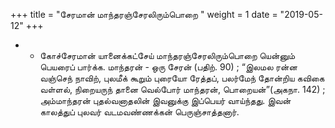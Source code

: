 ﻿+++
title = "சேரமான் மாந்தரஞ்சேரலிரும்பொறை  "
weight = 1
date = "2019-05-12"
+++


- -  கோச்சேரமான் யானைக்கட்சேய் மாந்தரஞ்சேரலிரும்பொறை யென்னும் பெயரைப் பார்க்க. மாந்தரன் - ஒரு சேரன் (பதிற். 90) ; “இலமல ரன்ன வஞ்செந் நாவிற், புலமீக் கூறும் புரையோ ரேத்தப், பலர்மேந் தோன்றிய கவிகை வள்ளல், நிறையருந் தானை வெல்போர் மாந்தரன், பொறையன்”(அகநா. 142) ; அம்மாந்தரன் புதல்வனாதலின் இவனுக்கு இப்பெயர் வாய்ந்தது. இவன் காலத்துப் புலவர் வடமவண்ணக்கன் பெருஞ்சாத்தனார். 
